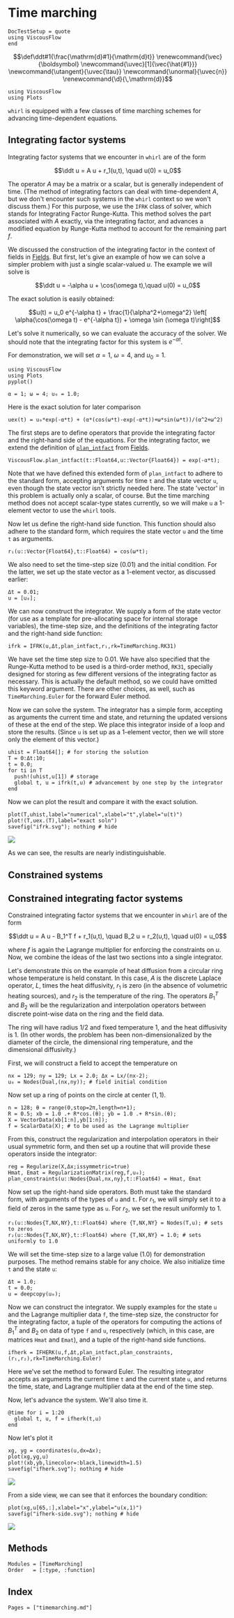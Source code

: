 # Time marching

```@meta
DocTestSetup = quote
using ViscousFlow
end
```

```math
\def\ddt#1{\frac{\mathrm{d}#1}{\mathrm{d}t}}

\renewcommand{\vec}{\boldsymbol}
\newcommand{\uvec}[1]{\vec{\hat{#1}}}
\newcommand{\utangent}{\uvec{\tau}}
\newcommand{\unormal}{\uvec{n}}

\renewcommand{\d}{\,\mathrm{d}}
```


```@setup create
using ViscousFlow
using Plots
```
`whirl` is equipped with a few classes of time marching schemes for advancing time-dependent
equations.

## Integrating factor systems

Integrating factor systems that we encounter in `whirl` are of the form

$$\ddt u = A u + r_1(u,t), \quad u(0) = u_0$$

The operator $A$ may be a matrix or a scalar, but is generally independent of time. (The
  method of integrating factors can deal with time-dependent $A$, but we don't encounter
  such systems in the `whirl` context so we won't discuss them.) For this purpose, we use the `IFRK` class of solver, which stands for Integrating Factor Runge-Kutta. This method solves
  the part associated with $A$ exactly, via the integrating factor, and advances a modified
  equation by Runge-Kutta method to account for the remaining part $f$.

  We discussed the construction
  of the integrating factor in the context of fields in [Fields](@ref). But first, let's
  give an example of how we can solve a simpler problem with just a single scalar-valued
  $u$. The example we will solve is

$$\ddt u = -\alpha u + \cos(\omega t),\quad u(0) = u_0$$

The exact solution is easily obtained:

$$u(t) = u_0 e^{-\alpha t} + \frac{1}{\alpha^2+\omega^2} \left[ \alpha(\cos(\omega t) - e^{-\alpha t}) + \omega \sin (\omega t)\right]$$

Let's solve it numerically, so we can evaluate the accuracy of the solver. We should note that the
integrating factor for this system is $e^{-\alpha t}$.

For demonstration, we will set $\alpha = 1$, $\omega = 4$, and $u_0 = 1$.

```@setup march
using ViscousFlow
using Plots
pyplot()
```

```@repl march
α = 1; ω = 4; u₀ = 1.0;
```

Here is the exact solution for later comparison
```@repl march
uex(t) = u₀*exp(-α*t) + (α*(cos(ω*t)-exp(-α*t))+ω*sin(ω*t))/(α^2+ω^2)
```

The first steps are to define operators that provide the integrating factor and the right-hand side
of the equations. For the integrating factor, we extend the definition of [`plan_intfact`](@ref)
from [Fields](@ref).

```@repl march
ViscousFlow.plan_intfact(t::Float64,u::Vector{Float64}) = exp(-α*t);
```

Note that we have defined this extended form of `plan_intfact` to adhere to the standard form,
accepting arguments for time `t` and the state vector `u`, even though the state vector isn't strictly needed here. The state 'vector' in this problem is actually only a scalar, of course. But
the time marching method does not accept scalar-type states currently, so we will
make `u` a 1-element vector to use the `whirl` tools.

Now let us define the right-hand side function. This function should also adhere to the standard
form, which requires the state vector `u` and the time `t` as arguments.

```@repl march
r₁(u::Vector{Float64},t::Float64) = cos(ω*t);
```

We also need to set the time-step size ($0.01$) and the initial condition. For the latter,
we set up the state vector as a 1-element vector, as discussed earlier:
```@repl march
Δt = 0.01;
u = [u₀];
```
We can now construct the integrator. We supply a form of the state vector (for use as a template
  for pre-allocating space for internal storage variables), the time-step size, and the
  definitions of the integrating factor and the right-hand side function:

```@repl march
ifrk = IFRK(u,Δt,plan_intfact,r₁,rk=TimeMarching.RK31)
```

We have set the time step size to $0.01$. We have also specified that the Runge-Kutta method to be used is a third-order method, `RK31`, specially designed for storing as few different versions of the integrating factor as necessary. This is actually the default method, so we could have omitted this keyword
argument. There are other choices, as well, such as `TimeMarching.Euler` for the
forward Euler method.

Now we can solve the system. The integrator has a simple form, accepting as arguments
the current time and state, and returning the updated versions of these at the end of the
step. We place this integrator inside of a loop and store the results. (Since `u` is set up
  as a 1-element vector, then we will store only the element of this vector.)

```@repl march
uhist = Float64[]; # for storing the solution
T = 0:Δt:10;
t = 0.0;
for ti in T
  push!(uhist,u[1]) # storage
  global t, u = ifrk(t,u) # advancement by one step by the integrator
end
```  

Now we can plot the result and compare it with the exact solution.

```@repl march
plot(T,uhist,label="numerical",xlabel="t",ylabel="u(t)")
plot!(T,uex.(T),label="exact soln")
savefig("ifrk.svg"); nothing # hide
```
![](ifrk.svg)

As we can see, the results are nearly indistinguishable.

## Constrained systems

## Constrained integrating factor systems

Constrained integrating factor systems that we encounter in `whirl` are of the form

$$\ddt u = A u - B_1^T f + r_1(u,t), \quad B_2 u = r_2(u,t), \quad u(0) = u_0$$

where $f$ is again the Lagrange multiplier for enforcing the constraints on $u$. Now, we combine the ideas of the last two sections into a single integrator.

Let's demonstrate this on the example of heat diffusion from a circular ring whose temperature
is held constant. In this case, $A$ is the discrete Laplace operator, $L$, times the heat diffusivity,
$r_1$ is zero (in the absence of volumetric heating sources), and $r_2$ is the temperature of
the ring. The operators $B_1^T$ and $B_2$ will be the regularization and interpolation
operators between discrete point-wise data on the ring and the field data.

The ring will have radius $1/2$ and fixed temperature $1$, and
the heat diffusivity is $1$. (In other words, the problem has been non-dimensionalized
by the diameter of the circle, the dimensional ring temperature, and the dimensional diffusivity.)

First, we will construct a field to accept the temperature on

```@repl march
nx = 129; ny = 129; Lx = 2.0; Δx = Lx/(nx-2);
u₀ = Nodes(Dual,(nx,ny)); # field initial condition
```

Now set up a ring of points on the circle at center $(1,1)$.

```@repl march
n = 128; θ = range(0,stop=2π,length=n+1);
R = 0.5; xb = 1.0 .+ R*cos.(θ); yb = 1.0 .+ R*sin.(θ);
X = VectorData(xb[1:n],yb[1:n]);
f = ScalarData(X); # to be used as the Lagrange multiplier
```

From this, construct the regularization and interpolation operators in their usual
symmetric form, and then set up a routine that will provide these operators inside the integrator:

```@repl march
reg = Regularize(X,Δx;issymmetric=true)
Hmat, Emat = RegularizationMatrix(reg,f,u₀);
plan_constraints(u::Nodes{Dual,nx,ny},t::Float64) = Hmat, Emat
```

Now set up the right-hand side operators. Both must take the standard form, with
arguments of the types of `u` and `t`. For $r_1$, we will simply set it to a field
of zeros in the same type as `u`. For $r_2$, we set the result uniformly to $1$.

```@repl march
r₁(u::Nodes{T,NX,NY},t::Float64) where {T,NX,NY} = Nodes(T,u); # sets to zeros
r₂(u::Nodes{T,NX,NY},t::Float64) where {T,NX,NY} = 1.0; # sets uniformly to 1.0
```

We will set the time-step size to a large value ($1.0$) for demonstration purposes.
The method remains stable for any choice. We also initialize time `t` and the state
`u`:

```@repl march
Δt = 1.0;
t = 0.0;
u = deepcopy(u₀);
```

Now we can construct the integrator. We supply examples for the state `u` and the
Lagrange multiplier data `f`, the time-step size, the constructor for the
integrating factor, a tuple of the operators for computing the actions of $B_1^T$ and $B_2$
on data of type `f` and `u`, respectively (which, in this case, are matrices `Hmat` and `Emat`),
and a tuple of the right-hand side functions.

```@repl march
ifherk = IFHERK(u,f,Δt,plan_intfact,plan_constraints,(r₁,r₂),rk=TimeMarching.Euler)
```

Here we've set the method to forward Euler. The resulting integrator accepts
as arguments the current time `t` and the current state `u`, and returns the
time, state, and Lagrange multiplier data at the end of the time step.

Now, let's advance the system. We'll also time it.

```@repl march
@time for i = 1:20
  global t, u, f = ifherk(t,u)
end
```

Now let's plot it

```@repl march
xg, yg = coordinates(u,dx=Δx);
plot(xg,yg,u)
plot!(xb,yb,linecolor=:black,linewidth=1.5)
savefig("ifherk.svg"); nothing # hide
```
![](ifherk.svg)

From a side view, we can see that it enforces the boundary condition:

```@repl march
plot(xg,u[65,:],xlabel="x",ylabel="u(x,1)")
savefig("ifherk-side.svg"); nothing # hide
```
![](ifherk-side.svg)

## Methods

```@autodocs
Modules = [TimeMarching]
Order   = [:type, :function]
```

## Index

```@index
Pages = ["timemarching.md"]
```
